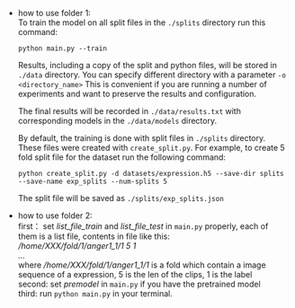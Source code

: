 * how to use folder 1:  
	To train the model on all split files in the ```./splits``` directory run this command:
	```
	python main.py --train
	```

	Results, including a copy of the split and python files, will be stored in ```./data``` directory. 
	You can specify different directory with a parameter ```-o <directory_name>``` This is convenient if you 
	are running a number of experiments and want to preserve the results and configuration. 

	The final results will be recorded in ```./data/results.txt``` with corresponding models in 
	the ```./data/models``` directory.    

	By default, the training is done with split files in ```./splits``` directory. These files were created 
	with ```create_split.py```. For example, to create 5 fold split file for the dataset run the following command:  
	```
	python create_split.py -d datasets/expression.h5 --save-dir splits --save-name exp_splits --num-splits 5
	```
	The split file will be saved as ```./splits/exp_splits.json```
	
* how to use folder 2:    
  first： set *list_file_train* and *list_file_test* in `main.py` properly, each of them is a list file, contents in file like this:  
  */home/XXX/fold/1/anger1_1/1 5 1*  
  *...*  
  where */home/XXX/fold/1/anger1_1/1* is a fold which contain a image sequence of a expression, 5 is the len of the clips, 1 is the label  
  second: set *premodel* in `main.py` if you have the pretrained model  
  third: run `python main.py` in your terminal.  
  
